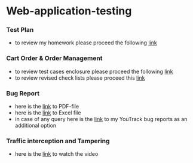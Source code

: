 # Web-application-testing
### Test Plan 
- to review my homework please proceed the following [link](https://docs.google.com/spreadsheets/d/1f13gz2G5FS6r5O6KJ1Pv321laSPiGIZ6/edit?usp=sharing&ouid=115054486416222020297&rtpof=true&sd=true)  
### Cart Order & Order Management 
- to review test cases enclosure please proceed the following [link](https://github.com/BaizhumartovIlyas/Web-application-testing/blob/main/G7-2024-05-14.pdf)
- to review revised check lists please proceed this [link](https://docs.google.com/spreadsheets/d/1XHfvxltqPiouL4yQ9phLynSvtmVoik1U/edit#gid=1791555163)
### Bug Report
- here is the [link](https://github.com/BaizhumartovIlyas/Web-application-testing/blob/main/G7-Express%2Brun%2B2024_05_15.pdf) to PDF-file
- here is the [link](https://github.com/BaizhumartovIlyas/Web-application-testing/blob/main/Issues%20(2).xlsx) to Excel file 
- in case of any query here is the [link](https://artsiomrusau.youtrack.cloud/issue/FTT-580/Web-App-Testing-Ilyas-Baizhumartov) to my YouTrack bug reports as an additional option 
### Traffic interception and Tampering
- here is the [link](https://drive.google.com/file/d/1189q4PO4u2pAQZo63MWo1FNaP0VCFDgw/view?usp=sharing) to watch the video
